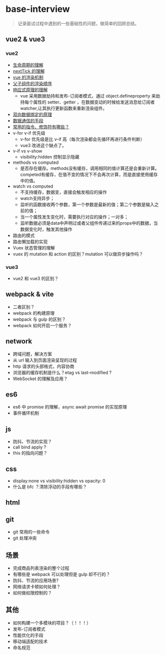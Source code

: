 # base-interview

> 记录面试过程中遇到的一些基础性的问题，做简单的回顾总结。

## vue2 & vue3 

### vue2

- [生命周期的理解](https://blog.csdn.net/qq_40756247/article/details/90668073)
- [nextTick 的理解](https://vue3js.cn/interview/vue/nexttick.html#%E4%B8%80%E3%80%81nexttick%E6%98%AF%E4%BB%80%E4%B9%88)
- [vue 的渲染机制](https://staging-cn.vuejs.org/guide/extras/rendering-mechanism.html#virtual-dom)
- [父子组件的渲染顺序](https://blog.csdn.net/weixin_34344677/article/details/91381387)
- [响应式原理的理解](https://cn.vuejs.org/v2/guide/reactivity.html)
  - vue 采用数据劫持和发布-订阅者模式，通过 object.defineproperty 来劫持每个属性的 setter、getter ，在数据变动的时候给发送消息给订阅者 watcher,让其执行更新函数来重新渲染组件。
- [双向数据绑定的原理](https://vue3js.cn/interview/vue/bind.html#%E4%B8%80%E3%80%81%E4%BB%80%E4%B9%88%E6%98%AF%E5%8F%8C%E5%90%91%E7%BB%91%E5%AE%9A)
- [数据通信的手段](https://vue3js.cn/interview/vue/communication.html#%E4%B8%89%E3%80%81%E7%BB%84%E4%BB%B6%E9%97%B4%E9%80%9A%E4%BF%A1%E7%9A%84%E6%96%B9%E6%A1%88)
- [常用的指令、修饰符有哪些？](https://web-wj.github.io/docs/frontend/vue/vue2.html#v-on%E6%8C%87%E4%BB%A4)
- v-for v-if 优先级
  - v-for 优先级是比 v-if 高（每次渲染都会先循环再进行条件判断）
  - vue3 改进这个缺点了。
- v-if vs v-show
  - visibility:hidden 控制显示隐藏
- methods vs computed
  - 是否存在缓存。methods没有缓存，调用相同的值计算还是会重新计算。competed有缓存，在值不变的情况下不会再次计算，而是直接使用缓存中的值。
- watch vs computed
  - 不支持缓存，数据变，直接会触发相应的操作
  - watch支持异步；
  - 监听的函数接收两个参数，第一个参数是最新的值；第二个参数是输入之前的值；
  - 当一个属性发生变化时，需要执行对应的操作；一对多；
  - 监听数据必须是data中声明过或者父组件传递过来的props中的数据，当数据变化时，触发其他操作
- 路由的模式
- 路由懒加载的实现
- Vuex 状态管理的理解
- vuex 的 mutation 和 action 的区别？mutation 可以做异步操作吗？

### vue3

- vue2 和 vue3 的区别？

## webpack & vite

- 二者区别？
- webpack 的构建原理
- webpack 与 gulp 的区别？
- webpack 如何开启一个服务？

## network

- 跨域问题，解决方案
- 从 url 输入到页面渲染呈现的过程
- http 请求的头部格式，内容协商
- 浏览器的缓存机制是什么？etag vs last-modified ?
- WebSocket 的理解及应用？

## es6

- es6 中 promise 的理解，async await promise 的实现原理
- 事件循环机制

## js

- 防抖、节流的实现？
- call bind apply ?
- this 的指向问题？

## css

- display:none vs visibility:hidden vs opacity: 0
- 什么是 bfc ？清除浮动的手段有哪些？

## html

## git

- git 常用的一些命令
- git 处理冲突

## 场景

- 完成商品列表渲染的整个过程
- 有哪些是 webpack 可以处理但是 gulp 却不行的？
- 防抖、节流的应用场景?
- 网络请求卡顿如何处理？
- 如何做权限控制的？
  
## 其他

- 如何构建一个多模块的项目？（！！！）
- 发布-订阅者模式
- 性能优化的手段
- 移动端适配的技术
- 命名规范

